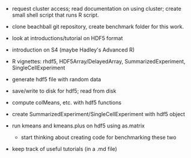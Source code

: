 - request cluster access; read documentation on using cluster; create small shell script that runs R script.
- clone beachball git repository, create benchmark folder for this work.

- look at introductions/tutorial on HDF5 format
- introduction on S4 (maybe Hadley's Advanced R)
- R vignettes: rhdf5, HDF5Array/DelayedArray,  SummarizedExperiment, SingleCellExperiment 
- generate hdf5 file with random data
- save/write to disk for hdf5; read from disk
- compute colMeans, etc. with hdf5 functions
- create SummarizedExperiment/SingleCellExperiment with hdf5 object
- run kmeans and kmeans.plus on hdf5 using as.matrix
	- start thinking about creating code for benchmarking these two

- keep track of useful tutorials (in a .md file)